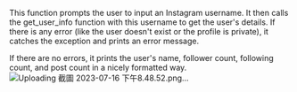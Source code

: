 This function prompts the user to input an Instagram username. It then calls the get_user_info function with this username to get the user's details. If there is any error (like the user doesn't exist or the profile is private), it catches the exception and prints an error message.

If there are no errors, it prints the user's name, follower count, following count, and post count in a nicely formatted way.
![Uploading 截圖 2023-07-16 下午8.48.52.png…]()

